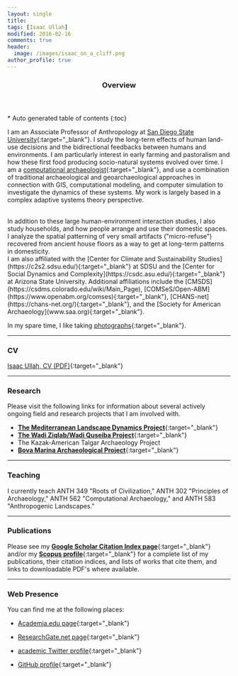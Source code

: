 ```yaml
---
layout: single
title: 
tags: [Isaac Ullah]
modified: 2016-02-16
comments: true
header:
  image: /images/isaac_on_a_cliff.png
author_profile: true
---
```


<section id="table-of-contents" class="toc">
  <header>
    <h3>Overview</h3>
  </header>
<div id="drawer" markdown="1">
*  Auto generated table of contents
{:toc}
</div>
</section><!-- /#table-of-contents -->

I am an Associate Professor of Anthropology at [San Diego State University](https://anthropology.sdsu.edu/){:target="_blank"}. I study the long-term effects of human land-use decisions and the bidirectional feedbacks between humans and environments. I am particularly interest in early farming and pastoralism and how these first food producing socio-natural systems evolved over time. I am a [computational archaeologist](https://isaacullah.github.io/What-is-Computational-Archaeology/){:target="_blank"}, and use a combination of traditional archaeological and geoarchaeological approaches in connection with GIS, computational modeling, and computer simulation to investigate the dynamics of these systems. My work is largely based in a complex adaptive systems theory perspective.

<br>
In addition to these large human-environment interaction studies, I also study households, and how people arrange and use their domestic spaces. I analyze the spatial patterning of very small artifacts ("micro-refuse") recovered from ancient house floors as a way to get at long-term patterns in domesticity.

<br>
I am also affiliated with the [Center for Climate and Sustainability Studies](https://c2s2.sdsu.edu/){:target="_blank"} at SDSU and the [Center for Social Dynamics and Complexity](https://csdc.asu.edu/){:target="_blank"} at Arizona State University. Additional affiliations include the [CMSDS](https://csdms.colorado.edu/wiki/Main_Page), [COMSeS/Open-ABM](https://www.openabm.org/comses){:target="_blank"}, [CHANS-net](https://chans-net.org/){:target="_blank"}, and the [Society for American Archaeology](www.saa.org){:target="_blank"}.
<br>

In my spare time, I like taking [photographs](/photography/index.html){:target="_blank"}.


* * *

### CV

[Isaac Ullah, CV (PDF)](/pdf/Isaac_Ullah_CV.pdf){:target="_blank"}

* * *

### Research
Please visit the following links for information about several actively ongoing field and research projects that I am involved with.

* [__The Mediterranean Landscape Dynamics Project__](https://repository.asu.edu/collections/5){:target="_blank"}
* [__The Wadi Ziqlab/Wadi Quseiba Project__](https://homes.chass.utoronto.ca/%7Ebanning/Ziqlab/){:target="_blank"}
* The Kazak-American Talgar Archaeology Project
* [__Bova Marina Archaeological Project__](https://www.arch.cam.ac.uk/research/projects/bova-marina/){:target="_blank"}

* * *

### Teaching

I currently teach ANTH 349 "Roots of Civilization," ANTH 302 "Principles of Archaeology," ANTH 562 "Computational Archaeology," and ANTH 583 "Anthropogenic Landscapes."

* * *

### Publications

Please see my [__Google Scholar Citation Index page__](https://scholar.google.com/citations?hl=en&user=Rrg5NlUAAAAJ){:target="_blank"} and/or my [__Scopus profile__](https://www.scopus.com/authid/detail.uri?authorId=36092034700){:target="_blank"} for a complete list of my publications, their citation indices, and lists of works that cite them, and links to downloadable PDF's where available.

* * *

### Web Presence

You can find me at the following places:


* [Academia.edu page](https://asu.academia.edu/IsaacUllah){:target="_blank"}

* [ResearchGate.net page](https://www.researchgate.net/profile/Isaac_Ullah){:target="_blank"}

* [academic Twitter profile](https://twitter.com/isaacullah){:target="_blank"}

* [GitHub profile](https://github.com/isaacullah){:target="_blank"}

